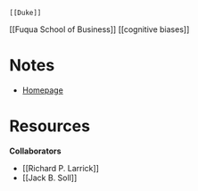 	[[Duke]]
[[Fuqua School of Business]]
[[cognitive biases]]

# Notes
- [Homepage](https://www.asherlawson.com/)

# Resources
**Collaborators**
- [[Richard P. Larrick]]
- [[Jack B. Soll]]